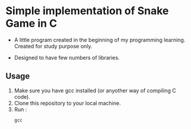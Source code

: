 # Simple implementation of Snake Game in C

* A little program created in the beginning of my programming learning. Created for study purpose only.

* Designed to have few numbers of libraries.

## Usage

1. Make sure you have gcc installed (or anyother way of compiling C code).
2. Clone this repository to your local machine.
3. Run :
    ```shell
    gcc 
    ```